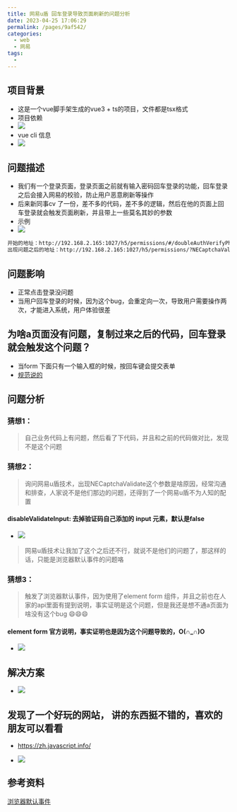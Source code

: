 ```yaml
---
title: 网易u盾 回车登录导致页面刷新的问题分析
date: 2023-04-25 17:06:29
permalink: /pages/9af542/
categories:
  - web
  - 网易
tags:
  - 
---
```



## 项目背景

- 这是一个vue脚手架生成的vue3 + ts的项目，文件都是tsx格式
- 项目依赖
- ![](https://api2.mubu.com/v3/document_image/aae1bfbd-d124-4664-add4-02a3f9121cf6-2331693.jpg)
- vue cli 信息
- ![](https://api2.mubu.com/v3/document_image/c4b315ee-834c-4898-b417-664f1c202c76-2331693.jpg)

## 问题描述

- 我们有一个登录页面，登录页面之前就有输入密码回车登录的功能，回车登录之后会接入网易的校验，防止用户恶意刷新等操作
- 后来新同事cv 了一份，差不多的代码，差不多的逻辑，然后在他的页面上回车登录就会触发页面刷新，并且带上一些莫名其妙的参数
- 示例
- ![](https://api2.mubu.com/v3/document_image/595f0c34-3740-494b-ab6f-d2aefa139a49-2331693.jpg)

```html
开始的地址：http://192.168.2.165:1027/h5/permissions/#/doubleAuthVerifyPhone
出现问题之后的地址：http://192.168.2.165:1027/h5/permissions/?NECaptchaValidate=#/doubleAuthVerifyPhone

```

## 问题影响

- 正常点击登录没问题
- 当用户回车登录的时候，因为这个bug，会重定向一次，导致用户需要操作两次，才能进入系统，用户体验很差

## 为啥a页面没有问题，复制过来之后的代码，回车登录就会触发这个问题？

- 当form 下面只有一个输入框的时候，按回车键会提交表单
- [规范说的](https://www.w3.org/MarkUp/html-spec/html-spec_8.html#SEC8.2)

## 问题分析

### 猜想1：

> 自己业务代码上有问题，然后看了下代码，并且和之前的代码做对比，发现不是这个问题

### 猜想2：

> 询问网易u盾技术，出现NECaptchaValidate这个参数是啥原因，经常沟通和排查，人家说不是他们那边的问题，还得到了一个网易u盾不为人知的配置

#### disableValidateInput: 去掉验证码自己添加的 input 元素，默认是false

- ![](https://api2.mubu.com/v3/document_image/09afbb73-f43b-4c4b-b7cb-ee63212467e7-2331693.jpg)

> 网易u盾技术让我加了这个之后还不行，就说不是他们的问题了，那这样的话，只能是浏览器默认事件的问题咯

### 猜想3：

> 触发了浏览器默认事件，因为使用了element form 组件，并且之前也在人家的api里面有提到说明，事实证明是这个问题，但是我还是想不通a页面为啥没有这个bug 😄😄😄

#### element form 官方说明，事实证明也是因为这个问题导致的，O(∩_∩)O

- ![](https://api2.mubu.com/v3/document_image/60d88d86-d1b1-4328-a6ed-37525a2eed63-2331693.jpg)

## 解决方案

- ![](https://api2.mubu.com/v3/document_image/39c3e958-8a50-4880-936a-b9eba889a1c2-2331693.jpg)


## 发现了一个好玩的网站， 讲的东西挺不错的，喜欢的朋友可以看看

- https://zh.javascript.info/

- ![](https://api2.mubu.com/v3/document_image/f198fe96-416f-44e1-8aeb-377f624974d3-2331693.jpg)

## 参考资料

[浏览器默认事件](https://zh.javascript.info/default-browser-action)